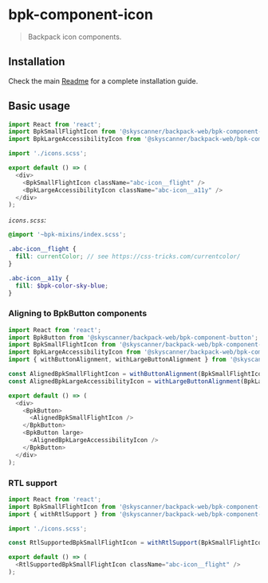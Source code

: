 # bpk-component-icon

> Backpack icon components.

## Installation

Check the main [Readme](https://github.com/skyscanner/backpack#usage) for a complete installation guide.

## Basic usage

```js
import React from 'react';
import BpkSmallFlightIcon from '@skyscanner/backpack-web/bpk-component-icon/sm/flight';
import BpkLargeAccessibilityIcon from '@skyscanner/backpack-web/bpk-component-icon/lg/accessibility';

import './icons.scss';

export default () => (
  <div>
    <BpkSmallFlightIcon className="abc-icon__flight" />
    <BpkLargeAccessibilityIcon className="abc-icon__a11y" />
  </div>
);
```

*`icons.scss`:*
```scss
@import '~bpk-mixins/index.scss';

.abc-icon__flight {
  fill: currentColor; // see https://css-tricks.com/currentcolor/
}

.abc-icon__a11y {
  fill: $bpk-color-sky-blue;
}
```

### Aligning to BpkButton components

```js
import React from 'react';
import BpkButton from '@skyscanner/backpack-web/bpk-component-button';
import BpkSmallFlightIcon from '@skyscanner/backpack-web/bpk-component-icon/sm/flight';
import BpkLargeAccessibilityIcon from '@skyscanner/backpack-web/bpk-component-icon/lg/accessibility';
import { withButtonAlignment, withLargeButtonAlignment } from '@skyscanner/backpack-web/bpk-component-icon';

const AlignedBpkSmallFlightIcon = withButtonAlignment(BpkSmallFlightIcon);
const AlignedBpkLargeAccessibilityIcon = withLargeButtonAlignment(BpkLargeAccessibilityIcon);

export default () => (
  <div>
    <BpkButton>
      <AlignedBpkSmallFlightIcon />
    </BpkButton>
    <BpkButton large>
      <AlignedBpkLargeAccessibilityIcon />
    </BpkButton>
  </div>
);
```

### RTL support

```js
import React from 'react';
import BpkSmallFlightIcon from '@skyscanner/backpack-web/bpk-component-icon/sm/flight';
import { withRtlSupport } from '@skyscanner/backpack-web/bpk-component-icon';

import './icons.scss';

const RtlSupportedBpkSmallFlightIcon = withRtlSupport(BpkSmallFlightIcon);

export default () => (
  <RtlSupportedBpkSmallFlightIcon className="abc-icon__flight" />
);
```
